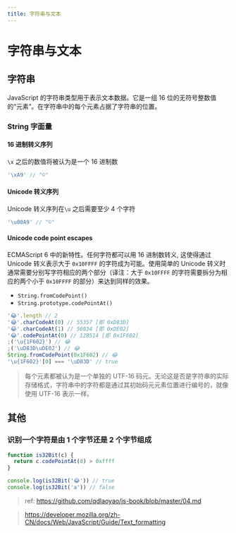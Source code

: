 ```yaml
---
title: 字符串与文本
---
```


# 字符串与文本

## 字符串

JavaScript 的字符串类型用于表示文本数据。它是一组 16 位的无符号整数值的“元素”。在字符串中的每个元素占据了字符串的位置。

### String 字面量

#### 16 进制转义序列

`\x` 之后的数值将被认为是一个 16 进制数

```js
'\xA9' // "©"
```

#### Unicode 转义序列

Unicode 转义序列在`\u` 之后需要至少 4 个字符

```js
'\u00A9' // "©"
```

#### Unicode code point escapes

ECMAScript 6 中的新特性。任何字符都可以用 16 进制数转义, 这使得通过 Unicode 转义表示大于 `0x10FFFF` 的字符成为可能。使用简单的 Unicode 转义时通常需要分别写字符相应的两个部分（译注：大于 `0x10FFFF` 的字符需要拆分为相应的两个小于 `0x10FFFF` 的部分）来达到同样的效果。

- `String.fromCodePoint()`
- `String.prototype.codePointAt()`

```js
'😂'.length // 2
'😂'.charCodeAt(0) // 55357 [即 0xD83D]
'😂'.charCodeAt(1) // 56834 [即 0xDE02]
'😂'.codePointAt(0) // 128514 [即 0x1F602]
;('\u{1F602}') // 😂
;('\uD83D\uDE02') // 😂
String.fromCodePoint(0x1F602) // 😂
'\u{1F602}'[0] === '\uD83D' // true
```

> 每个元素都被认为是一个单独的 UTF-16 码元。无论这是否是字符串的实际存储格式，字符串中的字符都是通过其初始码元元素位置进行编号的，就像使用 UTF-16 表示一样。

## 其他

### 识别一个字符是由 1 个字节还是 2 个字节组成

```js
function is32Bit(c) {
  return c.codePointAt(0) > 0xffff
}

console.log(is32Bit('😂')) // true
console.log(is32Bit('a')) // false
```

> ref: https://github.com/qdlaoyao/js-book/blob/master/04.md

> https://developer.mozilla.org/zh-CN/docs/Web/JavaScript/Guide/Text_formatting
